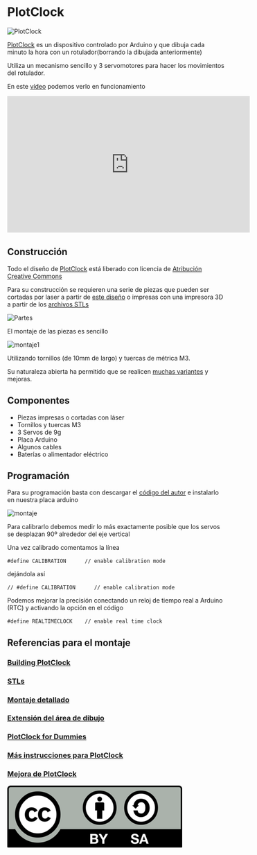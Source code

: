 # PlotClock

![PlotClock](http://thingiverse-production-new.s3.amazonaws.com/renders/a7/ad/24/29/c3/plotclock_preview_featured.jpg)

[PlotClock](http://www.thingiverse.com/thing:248009) es un dispositivo controlado por Arduino y que dibuja cada minuto la hora con un rotulador(borrando la dibujada anteriormente)

Utiliza un mecanismo sencillo y 3 servomotores para hacer los movimientos del rotulador.

En este [vídeo](https://www.youtube.com/embed/iOLFP90DneY) podemos verlo en funcionamiento

<iframe width="560" height="315" src="https://www.youtube.com/embed/iOLFP90DneY" frameborder="0" allowfullscreen></iframe>

## Construcción

Todo el diseño de [PlotClock](http://www.thingiverse.com/thing:248009)  está liberado con licencia de [Atribución Creative Commons](http://creativecommons.org/licenses/by/3.0/)

Para su construcción se requieren una serie de piezas que pueden ser cortadas por laser a partir de [este diseño](http://www.thingiverse.com/download:1697382) o impresas con una impresora 3D a partir de los [archivos STLs](http://www.thingiverse.com/thing:250204/zip)

![Partes](http://thingiverse-production-new.s3.amazonaws.com/renders/dc/e6/bb/ff/31/151018_plotclock_preview_featured.jpg)

El montaje de las piezas es sencillo

![montaje1](http://thingiverse-production-new.s3.amazonaws.com/renders/e3/ea/de/15/61/lifting_preview_featured.jpg)

Utilizando tornillos (de 10mm de largo) y tuercas de métrica M3.

Su naturaleza abierta ha permitido que se realicen [muchas variantes](http://www.thingiverse.com/thing:248009/#remixes) y mejoras.

## Componentes

* Piezas impresas o cortadas con láser
* Tornillos y tuercas M3
* 3 Servos de 9g
* Placa Arduino
* Algunos cables
* Baterías o alimentador eléctrico

## Programación

Para su programación basta con descargar el [código del autor](http://www.thingiverse.com/download:1697346) e instalarlo en nuestra placa arduino

![montaje](https://i1.wp.com/www.geekmomprojects.com/wp-content/uploads/2014/12/plotclock_electronics-e1419920478217.jpg)

Para calibrarlo debemos medir lo más exactamente posible que los servos se desplazan 90º alrededor del eje vertical

Una vez calibrado comentamos la línea

    #define CALIBRATION      // enable calibration mode

dejándola así


    // #define CALIBRATION      // enable calibration mode

Podemos mejorar la precisión conectando un reloj de tiempo real a Arduino (RTC) y activando la opción en el código


    #define REALTIMECLOCK    // enable real time clock

## Referencias para el montaje

### [Building PlotClock](http://www.geekmomprojects.com/building-plotclock/)

### [STLs](http://www.thingiverse.com/thing:250204/#files)

### [Montaje detallado ](http://linksprite.com/wiki/index.php5?title=Plotclock_DIY_Robot_with_Arduino_Uno_Drawing_Robot)

### [Extensión del área de dibujo](http://techiemalc.blogspot.com.es/2015/11/simulation-of-plot-clock-for.html)


### [PlotClock for Dummies](https://www.instructables.com/id/Plot-Clock-for-dummies/)

### [Más instrucciones para PlotClock](http://www.thingiverse.com/thing:931498)

### [Mejora de PlotClock](http://www.thingiverse.com/thing:346784)

![licencia](./images/Licencia_CC.png)
